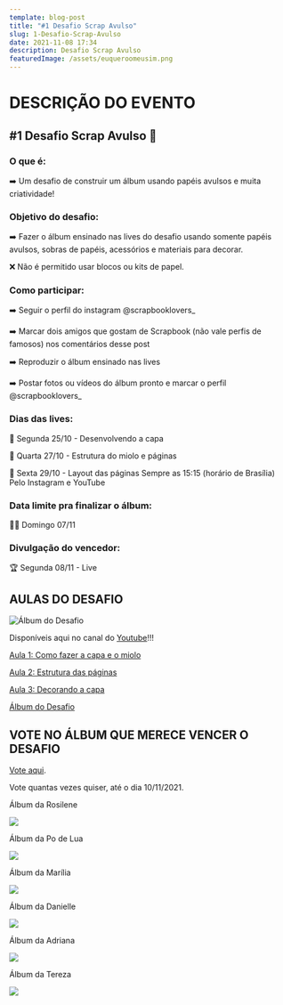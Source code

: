 ```yaml
---
template: blog-post
title: "#1 Desafio Scrap Avulso"
slug: 1-Desafio-Scrap-Avulso
date: 2021-11-08 17:34
description: Desafio Scrap Avulso
featuredImage: /assets/euqueroomeusim.png
---
```

<!--StartFragment-->

# DESCRIÇÃO DO EVENTO

## \#1 Desafio Scrap Avulso 🥳 

### O que é: 

➡️ Um desafio de construir um álbum usando papéis avulsos e muita criatividade! 

### Objetivo do desafio: 

➡️ Fazer o álbum ensinado nas lives do desafio usando somente papéis avulsos, sobras de papéis, acessórios e materiais para decorar. 

❌ Não é permitido usar blocos ou kits de papel. 

### Como participar: 

➡️ Seguir o perfil do instagram @scrapbooklovers_ 

➡️ Marcar dois amigos que gostam de Scrapbook (não vale perfis de famosos) nos comentários desse post 

➡️ Reproduzir o álbum ensinado nas lives 

➡️ Postar fotos ou vídeos do álbum pronto e marcar o perfil @scrapbooklovers_ 

### Dias das lives: 

🎥 Segunda 25/10 - Desenvolvendo a capa 

🎥 Quarta 27/10 - Estrutura do miolo e páginas 

🎥 Sexta 29/10 - Layout das páginas Sempre as 15:15 (horário de Brasília) Pelo Instagram e YouTube 

### Data limite pra finalizar o álbum: 

👩‍🎨 Domingo 07/11 

### Divulgação do vencedor: 

🏆 Segunda 08/11 - Live

<!--EndFragment-->



<!--StartFragment-->

## AULAS DO DESAFIO

![](/assets/album-safari-23-.png "Álbum do Desafio")

Disponíveis aqui no canal do [Youtube](https://www.youtube.com/channel/UCThCnrf146DkqDEeMl4INOQ)!!! 

[Aula 1: Como fazer a capa e o miolo](https://youtu.be/tt8ePt6nMQI)  

[Aula 2: Estrutura das páginas  ](https://youtu.be/PLUNddv2nAM)

[Aula 3: Decorando a capa](https://youtu.be/Pzy2o2HtgAU) 

[Álbum do Desafio](https://youtu.be/8aVLLof-yx4)

<!--EndFragment-->



## VOTE NO ÁLBUM QUE MERECE VENCER O DESAFIO

[Vote aqui](https://www.criarenquete.com.br/10593510-quem-voces-acham-que-deveria-ser-a-vencedora-do-1-desafio-scrap-avulso.html).

Vote quantas vezes quiser, até o dia 10/11/2021.

Álbum da Rosilene

![](/assets/screenshot_2021-11-08-14-16-08-053_com.instagram.android.jpg)

Álbum da Po de Lua

![](/assets/screenshot_2021-11-08-13-24-46-492_com.instagram.android.jpg)

Álbum da Marília

![](/assets/screenshot_2021-11-08-13-24-38-217_com.instagram.android.jpg)

Álbum da Danielle

![](/assets/screenshot_2021-11-08-13-24-35-141_com.instagram.android.jpg)

Álbum da Adriana

![](/assets/screenshot_2021-11-08-13-24-31-871_com.instagram.android.jpg)

Álbum da Tereza

![](/assets/screenshot_2021-11-08-13-24-27-798_com.instagram.android.jpg)



[](https://www.criarenquete.com.br/10593510-quem-voces-acham-que-deveria-ser-a-vencedora-do-1-desafio-scrap-avulso.html)